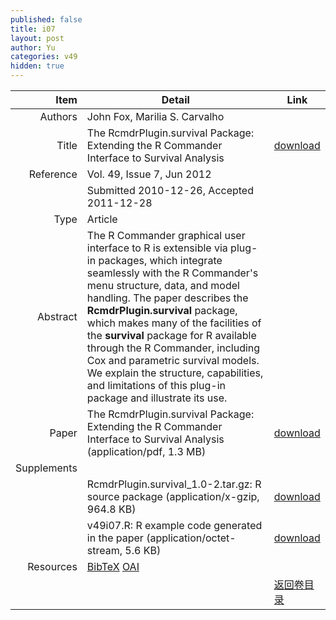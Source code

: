 ```yaml
---
published: false
title: i07
layout: post
author: Yu
categories: v49
hidden: true
---
```


| Item | Detail | Link |
|---:|---|---|
| Authors | John Fox, Marilia S. Carvalho| |
| Title |The RcmdrPlugin.survival Package: Extending the R Commander Interface to Survival Analysis | [download](http://www.jstatsoft.org/v49/i07/paper) |
| Reference |Vol. 49, Issue 7, Jun 2012 | |
| | Submitted 2010-12-26, Accepted 2011-12-28| | 
| Type | Article| |
| Abstract | The R Commander graphical user interface to R is extensible via plug-in packages, which integrate seamlessly with the R Commander's menu structure, data, and model handling. The paper describes the <b>RcmdrPlugin.survival</b> package, which makes many of the facilities of the <b>survival</b> package for R available through the R Commander, including Cox and parametric survival models. We explain the structure, capabilities, and limitations of this plug-in package and illustrate its use.| |
| Paper | The RcmdrPlugin.survival Package: Extending the R Commander Interface to Survival Analysis  (application/pdf, 1.3 MB)| [download](http://www.jstatsoft.org/v49/i07/paper) |
| Supplements | | |
| |RcmdrPlugin.survival_1.0-2.tar.gz: R source package  (application/x-gzip, 964.8 KB)|  [download](http://www.jstatsoft.org/v49/i07/supp/1) |
| |v49i07.R: R example code generated in the paper  (application/octet-stream, 5.6 KB)|  [download](http://www.jstatsoft.org/v49/i07/supp/2) |
| Resources | [BibTeX](http://www.jstatsoft.org/v49/i07/bibtex) [OAI](http://www.jstatsoft.org/oai?verb=GetRecord&identifier=oai.jstatsoft/v49/i07&prefix=oai_dc)| |
| |  | [返回卷目录]({{site.baseurl}}/volume/v49.html) |